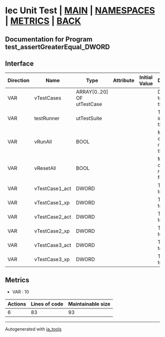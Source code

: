 # Iec Unit Test | [MAIN] | [NAMESPACES] | [METRICS] | [BACK]  

## Documentation for Program test_assertGreaterEqual_DWORD  

## Interface  

| Direction | Name | Type | Attribute | Initial Value | Documentation |
| --------- | ---- | ---- | --------- | ------------- | ------------- |
| VAR | vTestCases | ARRAY[0..20] OF utTestCase |  |  | Definition of all test cases for this POU |  
| VAR | testRunner | utTestSuite |  |  | Test Suite fb instance to run the tests |  
| VAR | vRunAll | BOOL |  |  | Manual command to run all tests for this POU |  
| VAR | vResetAll | BOOL |  |  | Manual command to reset all tests for this POU |  
| VAR | vTestCase1_act | DWORD |  |  | Test data 1 of test case 1 |  
| VAR | vTestCase1_xp | DWORD |  |  | Test data 2 of test case 1 |  
| VAR | vTestCase2_act | DWORD |  |  | Test data 1 of test case 2 |  
| VAR | vTestCase2_xp | DWORD |  |  | Test data 2 of test case 2 |  
| VAR | vTestCase3_act | DWORD |  |  | Test data 1 of test case 3 |  
| VAR | vTestCase3_xp | DWORD |  |  | Test data 2 of test case 3 |  


## Metrics  

- VAR : 10

| Actions | Lines of code | Maintainable size |
| ------- | ------------- | ----------------- |
| 6 | 83 | 93 |

---
Autogenerated with [ia_tools](https://github.com/tkucic/ia_tools)  

[MAIN]: ../../../../index.md
[NAMESPACES]: ../../nsList.md
[METRICS]: ../../../metrics.md
[BACK]: ../nsMain.md
